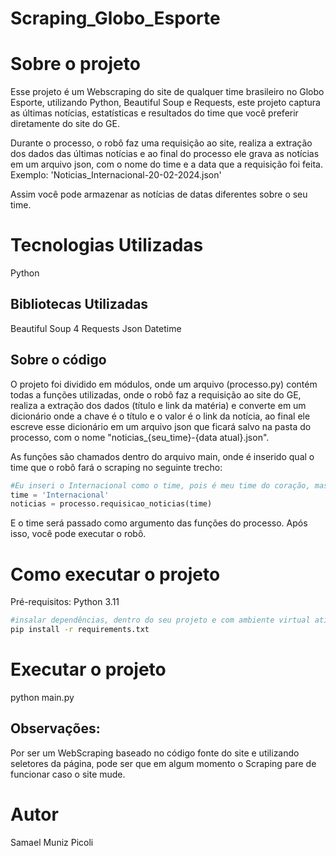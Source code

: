 # Scraping_Globo_Esporte

# Sobre o projeto

Esse projeto é um Webscraping do site de qualquer time brasileiro no Globo Esporte, utilizando Python, Beautiful Soup e Requests, este projeto captura as 
últimas notícias, estatísticas e resultados do time que você preferir diretamente do site do GE. 

Durante o processo, o robô faz uma requisição ao site, realiza a extração dos dados das últimas notícias e ao final do processo ele grava as notícias
em um arquivo json, com o nome do time e a data que a requisição foi feita. Exemplo:
'Noticias_Internacional-20-02-2024.json'

Assim você pode armazenar as notícias de datas diferentes sobre o seu time.

# Tecnologias Utilizadas

Python

## Bibliotecas Utilizadas

Beautiful Soup 4
Requests
Json
Datetime

## Sobre o código

O projeto foi dividido em módulos, onde um arquivo (processo.py) contém todas a funções utilizadas, onde o robô faz a requisição ao site do GE,
realiza a extração dos dados (título e link da matéria) e converte em um dicionário onde a chave é o título e o valor é o link da notícia,
ao final ele escreve esse dicionário em um arquivo json que ficará salvo na pasta do processo, com o nome "noticias_{seu_time}-{data atual}.json".

As funções são chamados dentro do arquivo main, onde é inserido qual o time que o robô fará o scraping no seguinte trecho:
```python
#Eu inseri o Internacional como o time, pois é meu time do coração, mas você deve realizar a alteração caso torcer para outro clube.
time = 'Internacional'
noticias = processo.requisicao_noticias(time)
```
E o time será passado como argumento das funções do processo.
Após isso, você pode executar o robô.

# Como executar o projeto
Pré-requisitos: Python 3.11

```bash
#insalar dependências, dentro do seu projeto e com ambiente virtual ativo:
pip install -r requirements.txt
```

# Executar o projeto
python main.py

## Observações:

Por ser um WebScraping baseado no código fonte do site e utilizando seletores da página, pode ser que em 
algum momento o Scraping pare de funcionar caso o site mude.

# Autor
Samael Muniz Picoli
